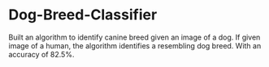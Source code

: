 # Dog-Breed-Classifier
Built an algorithm to identify canine breed given an image of a dog. If given image of a human, the algorithm identifies a resembling dog breed. With an accuracy of 82.5%.
